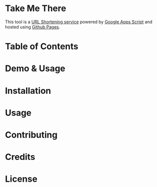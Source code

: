 # Take Me There
This tool is a [URL Shortening service](https://en.wikipedia.org/wiki/URL_shortening) powered by [Google Apps Script](https://developers.google.com/apps-script) and hosted using [Github Pages](https://pages.github.com/).

# Table of Contents

# Demo & Usage

# Installation

# Usage

# Contributing

# Credits

# License
